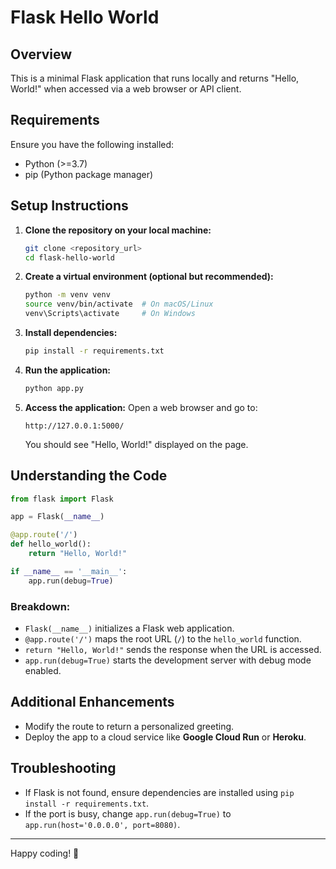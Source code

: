 # Flask Hello World

## Overview
This is a minimal Flask application that runs locally and returns "Hello, World!" when accessed via a web browser or API client.

## Requirements
Ensure you have the following installed:
- Python (>=3.7)
- pip (Python package manager)

## Setup Instructions

1. **Clone the repository on your local machine:**
   ```sh
   git clone <repository_url>
   cd flask-hello-world
   ```

2. **Create a virtual environment (optional but recommended):**
   ```sh
   python -m venv venv
   source venv/bin/activate  # On macOS/Linux
   venv\Scripts\activate     # On Windows
   ```

3. **Install dependencies:**
   ```sh
   pip install -r requirements.txt
   ```

4. **Run the application:**
   ```sh
   python app.py
   ```

5. **Access the application:**
   Open a web browser and go to:
   ```
   http://127.0.0.1:5000/
   ```
   You should see "Hello, World!" displayed on the page.

## Understanding the Code

```python
from flask import Flask

app = Flask(__name__)

@app.route('/')
def hello_world():
    return "Hello, World!"

if __name__ == '__main__':
    app.run(debug=True)
```

### Breakdown:
- `Flask(__name__)` initializes a Flask web application.
- `@app.route('/')` maps the root URL (`/`) to the `hello_world` function.
- `return "Hello, World!"` sends the response when the URL is accessed.
- `app.run(debug=True)` starts the development server with debug mode enabled.

## Additional Enhancements
- Modify the route to return a personalized greeting.
- Deploy the app to a cloud service like **Google Cloud Run** or **Heroku**.

## Troubleshooting
- If Flask is not found, ensure dependencies are installed using `pip install -r requirements.txt`.
- If the port is busy, change `app.run(debug=True)` to `app.run(host='0.0.0.0', port=8080)`. 

---
Happy coding! 🚀